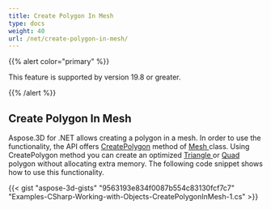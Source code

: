```yaml
---
title: Create Polygon In Mesh
type: docs
weight: 40
url: /net/create-polygon-in-mesh/
---
```


{{% alert color="primary" %}} 

This feature is supported by version 19.8 or greater.

{{% /alert %}} 
## **Create Polygon In Mesh**
Aspose.3D for .NET allows creating a polygon in a mesh. In order to use the functionality, the API offers [CreatePolygon](https://apireference.aspose.com/net/3d/aspose.threed.entities/mesh/methods/createpolygon) method of [Mesh ](https://apireference.aspose.com/net/3d/aspose.threed.entities/mesh)class. Using CreatePolygon method you can create an optimized [Triangle ](https://apireference.aspose.com/net/3d/aspose.threed.entities/mesh/methods/createpolygon)or [Quad ](https://apireference.aspose.com/net/3d/aspose.threed.entities.mesh/createpolygon/methods/1)polygon without allocating extra memory. The following code snippet shows how to use this functionality. 

{{< gist "aspose-3d-gists" "9563193e834f0087b554c83130fcf7c7" "Examples-CSharp-Working-with-Objects-CreatePolygonInMesh-1.cs" >}}

